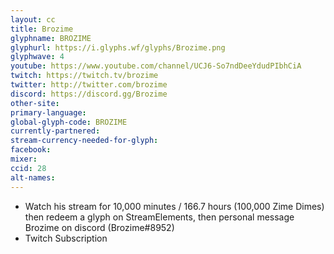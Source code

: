 ```yaml
---
layout: cc
title: Brozime
glyphname: BROZIME
glyphurl: https://i.glyphs.wf/glyphs/Brozime.png
glyphwave: 4
youtube: https://www.youtube.com/channel/UCJ6-So7ndDeeYdudPIbhCiA
twitch: https://twitch.tv/brozime
twitter: http://twitter.com/brozime
discord: https://discord.gg/Brozime
other-site: 
primary-language: 
global-glyph-code: BROZIME
currently-partnered: 
stream-currency-needed-for-glyph: 
facebook: 
mixer: 
ccid: 28
alt-names: 
---
```

* Watch his stream for 10,000 minutes / 166.7 hours (100,000 Zime Dimes) then redeem a glyph on StreamElements, then personal message Brozime on discord (Brozime#8952)
* Twitch Subscription
